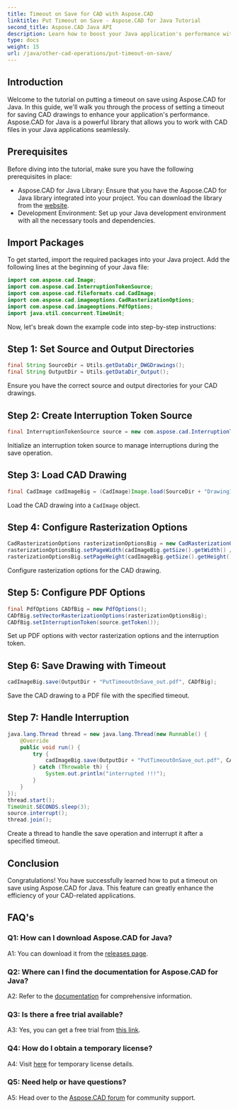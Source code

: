 ```yaml
---
title: Timeout on Save for CAD with Aspose.CAD
linktitle: Put Timeout on Save - Aspose.CAD for Java Tutorial
second_title: Aspose.CAD Java API
description: Learn how to boost your Java application's performance with Aspose.CAD. Put a timeout on save for CAD drawings. Follow our step-by-step guide.
type: docs
weight: 15
url: /java/other-cad-operations/put-timeout-on-save/
---
```

## Introduction

Welcome to the tutorial on putting a timeout on save using Aspose.CAD for Java. In this guide, we'll walk you through the process of setting a timeout for saving CAD drawings to enhance your application's performance. Aspose.CAD for Java is a powerful library that allows you to work with CAD files in your Java applications seamlessly.

## Prerequisites

Before diving into the tutorial, make sure you have the following prerequisites in place:
- Aspose.CAD for Java Library: Ensure that you have the Aspose.CAD for Java library integrated into your project. You can download the library from the [website](https://releases.aspose.com/cad/java/).
- Development Environment: Set up your Java development environment with all the necessary tools and dependencies.

## Import Packages

To get started, import the required packages into your Java project. Add the following lines at the beginning of your Java file:

```java
import com.aspose.cad.Image;
import com.aspose.cad.InterruptionTokenSource;
import com.aspose.cad.fileformats.cad.CadImage;
import com.aspose.cad.imageoptions.CadRasterizationOptions;
import com.aspose.cad.imageoptions.PdfOptions;
import java.util.concurrent.TimeUnit;
```

Now, let's break down the example code into step-by-step instructions:

## Step 1: Set Source and Output Directories

```java
final String SourceDir = Utils.getDataDir_DWGDrawings();
final String OutputDir = Utils.getDataDir_Output();
```

Ensure you have the correct source and output directories for your CAD drawings.

## Step 2: Create Interruption Token Source

```java
final InterruptionTokenSource source = new com.aspose.cad.InterruptionTokenSource();
```

Initialize an interruption token source to manage interruptions during the save operation.

## Step 3: Load CAD Drawing

```java
final CadImage cadImageBig = (CadImage)Image.load(SourceDir + "Drawing11.dwg");
```

Load the CAD drawing into a `CadImage` object.

## Step 4: Configure Rasterization Options

```java
CadRasterizationOptions rasterizationOptionsBig = new CadRasterizationOptions();
rasterizationOptionsBig.setPageWidth(cadImageBig.getSize().getWidth() / 2);
rasterizationOptionsBig.setPageHeight(cadImageBig.getSize().getHeight() / 2);
```

Configure rasterization options for the CAD drawing.

## Step 5: Configure PDF Options

```java
final PdfOptions CADfBig = new PdfOptions();
CADfBig.setVectorRasterizationOptions(rasterizationOptionsBig);
CADfBig.setInterruptionToken(source.getToken());
```

Set up PDF options with vector rasterization options and the interruption token.

## Step 6: Save Drawing with Timeout

```java
cadImageBig.save(OutputDir + "PutTimeoutOnSave_out.pdf", CADfBig);
```

Save the CAD drawing to a PDF file with the specified timeout.

## Step 7: Handle Interruption

```java
java.lang.Thread thread = new java.lang.Thread(new Runnable() {
    @Override
    public void run() {
        try {
            cadImageBig.save(OutputDir + "PutTimeoutOnSave_out.pdf", CADfBig);
        } catch (Throwable th) {
            System.out.println("interrupted !!!");
        }
    }
});
thread.start();
TimeUnit.SECONDS.sleep(3);
source.interrupt();
thread.join();
```

Create a thread to handle the save operation and interrupt it after a specified timeout.

## Conclusion

Congratulations! You have successfully learned how to put a timeout on save using Aspose.CAD for Java. This feature can greatly enhance the efficiency of your CAD-related applications.

## FAQ's

### Q1: How can I download Aspose.CAD for Java?

A1: You can download it from the [releases page](https://releases.aspose.com/cad/java/).

### Q2: Where can I find the documentation for Aspose.CAD for Java?

A2: Refer to the [documentation](https://reference.aspose.com/cad/java/) for comprehensive information.

### Q3: Is there a free trial available?

A3: Yes, you can get a free trial from [this link](https://releases.aspose.com/).

### Q4: How do I obtain a temporary license?

A4: Visit [here](https://purchase.aspose.com/temporary-license/) for temporary license details.

### Q5: Need help or have questions?

A5: Head over to the [Aspose.CAD forum](https://forum.aspose.com/c/cad/19) for community support.
